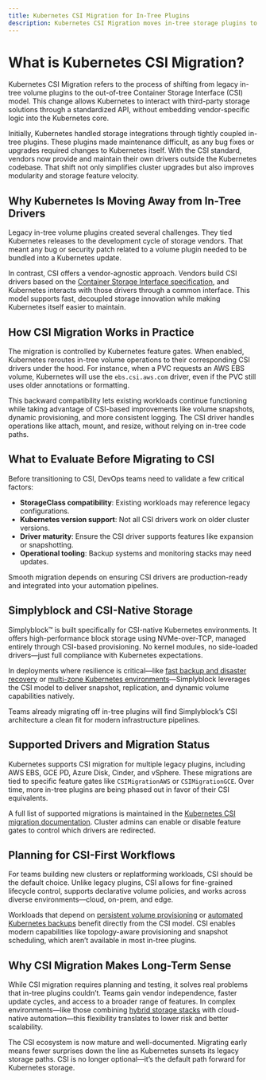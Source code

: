 ```yaml
---
title: Kubernetes CSI Migration for In-Tree Plugins
description: Kubernetes CSI Migration moves in-tree storage plugins to external CSI drivers, improving modularity and maintainability.
---
```

# What is Kubernetes CSI Migration?

Kubernetes CSI Migration refers to the process of shifting from legacy in-tree volume plugins to the out-of-tree Container Storage Interface (CSI) model. This change allows Kubernetes to interact with third-party storage solutions through a standardized API, without embedding vendor-specific logic into the Kubernetes core.

Initially, Kubernetes handled storage integrations through tightly coupled in-tree plugins. These plugins made maintenance difficult, as any bug fixes or upgrades required changes to Kubernetes itself. With the CSI standard, vendors now provide and maintain their own drivers outside the Kubernetes codebase. That shift not only simplifies cluster upgrades but also improves modularity and storage feature velocity.

## Why Kubernetes Is Moving Away from In-Tree Drivers

Legacy in-tree volume plugins created several challenges. They tied Kubernetes releases to the development cycle of storage vendors. That meant any bug or security patch related to a volume plugin needed to be bundled into a Kubernetes update.

In contrast, CSI offers a vendor-agnostic approach. Vendors build CSI drivers based on the [Container Storage Interface specification](https://github.com/container-storage-interface/spec), and Kubernetes interacts with those drivers through a common interface. This model supports fast, decoupled storage innovation while making Kubernetes itself easier to maintain.

## How CSI Migration Works in Practice

The migration is controlled by Kubernetes feature gates. When enabled, Kubernetes reroutes in-tree volume operations to their corresponding CSI drivers under the hood. For instance, when a PVC requests an AWS EBS volume, Kubernetes will use the `ebs.csi.aws.com` driver, even if the PVC still uses older annotations or formatting.

This backward compatibility lets existing workloads continue functioning while taking advantage of CSI-based improvements like volume snapshots, dynamic provisioning, and more consistent logging. The CSI driver handles operations like attach, mount, and resize, without relying on in-tree code paths.

## What to Evaluate Before Migrating to CSI

Before transitioning to CSI, DevOps teams need to validate a few critical factors:

- **StorageClass compatibility**: Existing workloads may reference legacy configurations.
- **Kubernetes version support**: Not all CSI drivers work on older cluster versions.
- **Driver maturity**: Ensure the CSI driver supports features like expansion or snapshotting.
- **Operational tooling**: Backup systems and monitoring stacks may need updates.

Smooth migration depends on ensuring CSI drivers are production-ready and integrated into your automation pipelines.

## Simplyblock and CSI-Native Storage

Simplyblock™ is built specifically for CSI-native Kubernetes environments. It offers high-performance block storage using NVMe-over-TCP, managed entirely through CSI-based provisioning. No kernel modules, no side-loaded drivers—just full compliance with Kubernetes expectations.

In deployments where resilience is critical—like [fast backup and disaster recovery](https://www.simplyblock.io/use-cases/fast-backups-and-disaster-recovery/) or [multi-zone Kubernetes environments](https://www.simplyblock.io/use-cases/multi-availability-zone-disaster-recovery/)—Simplyblock leverages the CSI model to deliver snapshot, replication, and dynamic volume capabilities natively.

Teams already migrating off in-tree plugins will find Simplyblock’s CSI architecture a clean fit for modern infrastructure pipelines.

## Supported Drivers and Migration Status

Kubernetes supports CSI migration for multiple legacy plugins, including AWS EBS, GCE PD, Azure Disk, Cinder, and vSphere. These migrations are tied to specific feature gates like `CSIMigrationAWS` or `CSIMigrationGCE`. Over time, more in-tree plugins are being phased out in favor of their CSI equivalents.

A full list of supported migrations is maintained in the [Kubernetes CSI migration documentation](https://kubernetes.io/docs/concepts/storage/volumes/#csi-migration). Cluster admins can enable or disable feature gates to control which drivers are redirected.

## Planning for CSI-First Workflows

For teams building new clusters or replatforming workloads, CSI should be the default choice. Unlike legacy plugins, CSI allows for fine-grained lifecycle control, supports declarative volume policies, and works across diverse environments—cloud, on-prem, and edge.

Workloads that depend on [persistent volume provisioning](https://www.simplyblock.io/use-cases/database-on-kubernetes/) or [automated Kubernetes backups](https://www.simplyblock.io/use-cases/kubernetes-backup/) benefit directly from the CSI model. CSI enables modern capabilities like topology-aware provisioning and snapshot scheduling, which aren’t available in most in-tree plugins.

## Why CSI Migration Makes Long-Term Sense

While CSI migration requires planning and testing, it solves real problems that in-tree plugins couldn’t. Teams gain vendor independence, faster update cycles, and access to a broader range of features. In complex environments—like those combining [hybrid storage stacks](https://www.simplyblock.io/supported-environments/kubernetes-storage/) with cloud-native automation—this flexibility translates to lower risk and better scalability.

The CSI ecosystem is now mature and well-documented. Migrating early means fewer surprises down the line as Kubernetes sunsets its legacy storage paths. CSI is no longer optional—it’s the default path forward for Kubernetes storage.
